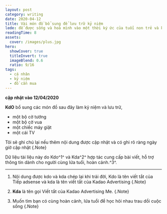 ```yaml
---
layout: post
category: writing
date: 2020-04-12
title: Vài món đồ bổ sung để lưu trữ kỷ niệm
lede: để được sống và hoà mình vào một thời ký ức của tuổi non trẻ và khắc ghi những gì mình đã và sẽ làm.
readingTime: 8
assets:
  cover: /images/plus.jpg
hero:
  showCover: true
  titleInvert: true
  imageBlend: 0.6
  ratio: 9/16
tags:
  - cá nhân
  - kỷ niệm
  - đồ cần mua
---
```

**cập nhật vào 12/04/2020**

**KdO** bổ sung các món đồ sau đây làm kỷ niệm và lưu trữ,


<Media ratio="844/1500" image="/images/converse01.jpg"/>

- một bộ cờ tướng
- một bộ cờ vua
- một chiếc máy giặt
- một cái TV

Tôi sẽ ghi chú lại nếu thêm nội dung được cập nhật và có ghi rõ ràng ngày giờ cập nhật {.Note}

Dữ liệu tài liệu này do Kdo^1^ và Kda^2^ hợp tác cung cấp bài viết, hỗ trợ thông tin dành cho người cùng lứa tuổi, hoàn cảnh.^3^.

---

1. Nội dung được kdo và kda chép lại khi trải đời, Kdo là tên viết tắt của Tiếp adsense và kda là tên viết tắt của Kadao Advertising {.Note}

2. **Kda** là tên gọi Viết tắt của Kadao Advertising Me. {.Note}

3. Muốn tìm bạn có cùng hoàn cảnh, lứa tuổi để học hỏi nhau trau dồi cuộc sống {.Note}

<script>
import Media from "../../src/components/Media";

export default {
  components: { Media }
}
</script>
